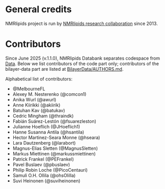 # General credits

NMRlipids project is run by [NMRlipids research collaboration](https://nmrlipids.blogspot.com/) since 2013.

# Contributors

Since June 2025 (v.1.1.0), NMRlipids Databank separates codespace from [Data](https://github.com/NMRLipids/BilayerData). Below we list contributors of the code part only; contributors of the bilayer-data part are listed at [BilayerData/AUTHORS.md](https://github.com/NMRLipids/BilayerData/blob/main/AUTHORS.md).

 Alphabetical list of contributors:

- @MelbourneFL
- Alexey M. Nesterenko (@comcon1)
- Anika Wurl (@awurl)
- Anne Kiirikki (@akiirik)
- Batuhan Kav (@batukav)
- Cedric Mingham (@thraindk)
- Fabián Suárez-Lestón (@fsuarezleston)
- Julianne Hoeflich (@JHoeflich1)
- Hanne Susanna Antila (@hsantila)
- Hector Martinez-Seara Monne (@hseara)
- Lara Dautzenberg (@larabort)
- Magnus-Elias Sletten (@MagnusSletten)
- Markus Miettinen (@markussmiettinen)
- Patrick Frankel (@PEFrankel)
- Pavel Buslaev (@pbuslaev)
- Philip Robin Loche (@PicoCentauri)
- Samuli O.H. Ollila (@ohsOlilla)
- Suvi Heinonen (@suviheinonen)

